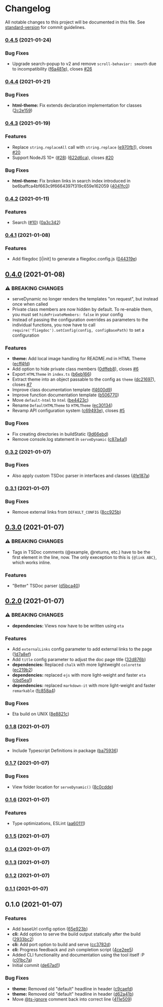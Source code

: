 # Changelog

All notable changes to this project will be documented in this file. See [standard-version](https://github.com/conventional-changelog/standard-version) for commit guidelines.

### [0.4.5](https://github.com/fliegwerk/fliegdoc/compare/v0.4.4...v0.4.5) (2021-01-24)

### Bug Fixes

- Upgrade search-popup to v2 and remove `scroll-behavior: smooth` due to incompatibility ([f6a481e](https://github.com/fliegwerk/fliegdoc/commit/f6a481e72b60a2660a9246815db3f0bb4034d5c9)), closes [#26](https://github.com/fliegwerk/fliegdoc/issues/26)

### [0.4.4](https://github.com/fliegwerk/fliegdoc/compare/v0.4.3...v0.4.4) (2021-01-21)

### Bug Fixes

- **html-theme:** Fix extends declaration implementation for classes ([2c2e159](https://github.com/fliegwerk/fliegdoc/commit/2c2e1596372fea26543583e5c35dda2528f094f2))

### [0.4.3](https://github.com/fliegwerk/fliegdoc/compare/v0.4.2...v0.4.3) (2021-01-19)

### Features

- Replace `string.replaceAll` call with `string.replace` ([e970fb1](https://github.com/fliegwerk/fliegdoc/commit/e970fb1c975dc0d0245acbaa82622ebb5fda743e)), closes [#20](https://github.com/fliegwerk/fliegdoc/issues/20)
- Support NodeJS 10+ ([#28](https://github.com/fliegwerk/fliegdoc/issues/28)) ([622d6ca](https://github.com/fliegwerk/fliegdoc/commit/622d6cab65894f017f265c50b7332885beff2a27)), closes [#20](https://github.com/fliegwerk/fliegdoc/issues/20)

### Bug Fixes

- **html-theme:** Fix broken links in search index introduced in be6baffca4bf663c9f6664397f319c659e162059 ([4041fc0](https://github.com/fliegwerk/fliegdoc/commit/4041fc02a29eda29a4df7258a7448c294d524ce2))

### [0.4.2](https://github.com/fliegwerk/fliegdoc/compare/v0.4.1...v0.4.2) (2021-01-11)

### Features

- Search ([#10](https://github.com/fliegwerk/fliegdoc/issues/10)) ([0a3c342](https://github.com/fliegwerk/fliegdoc/commit/0a3c342f81bcc36743cec13708ae538ba6301d13))

### [0.4.1](https://github.com/fliegwerk/fliegdoc/compare/v0.4.0...v0.4.1) (2021-01-08)

### Features

- Add fliegdoc [i|init] to generate a fliegdoc.config.js ([044319e](https://github.com/fliegwerk/fliegdoc/commit/044319efff558ca6ade85a231c7e4ea6c315c802))

## [0.4.0](https://github.com/fliegwerk/fliegdoc/compare/v0.3.2...v0.4.0) (2021-01-08)

### ⚠ BREAKING CHANGES

- serveDynamic no longer renders the templates "on request", but instead once when called
- Private class members are now hidden by default. To re-enable them, you must set `hidePrivateMembers: false` in your config
- Instead of passing the configuration overrides as parameters to the individual functions, you now have to call `require('fliegdoc').setConfig(config, configBasePath)` to set a configuration

### Features

- **theme:** Add local image handling for README.md in HTML Theme ([ecff4fd](https://github.com/fliegwerk/fliegdoc/commit/ecff4fd63c489c0ea70cd5c8ed1253c5998a286c))
- Add option to hide private class members ([0dffeb8](https://github.com/fliegwerk/fliegdoc/commit/0dffeb855cc042d7eb3bec659337a83c54f1f648)), closes [#6](https://github.com/fliegwerk/fliegdoc/issues/6)
- Export `HTMLTheme` in `index.ts` ([b6eb166](https://github.com/fliegwerk/fliegdoc/commit/b6eb166b2650aab9f63ef9286bb6e97da1cefbe0))
- Extract theme into an object passable to the config as `theme` ([dc21697](https://github.com/fliegwerk/fliegdoc/commit/dc216979284a8103da740f03731870ad4b1ce228)), closes [#7](https://github.com/fliegwerk/fliegdoc/issues/7)
- Improve class documentation template ([f4600d9](https://github.com/fliegwerk/fliegdoc/commit/f4600d96405bc33ea25a05a34e53c48e37825f8c))
- Improve function documentation template ([b506770](https://github.com/fliegwerk/fliegdoc/commit/b506770b1cbd2b8d1ba15ec3cfc5f4745ac78ed1))
- Move `default-html` to `html` ([be4423c](https://github.com/fliegwerk/fliegdoc/commit/be4423c19c1272da1af6672a7d60a1b612147fd3))
- Rename `DefaultHTMLTheme` to `HTMLTheme` ([ec30134](https://github.com/fliegwerk/fliegdoc/commit/ec30134af1b7a2db8bf7a915c10a24bab17c5538))
- Revamp API configuration system ([c69493e](https://github.com/fliegwerk/fliegdoc/commit/c69493e316a667f73e4805fe1a26c93d84f4d714)), closes [#5](https://github.com/fliegwerk/fliegdoc/issues/5)

### Bug Fixes

- Fix creating directories in buildStatic ([9d66ebd](https://github.com/fliegwerk/fliegdoc/commit/9d66ebd74ac1d24e6c78d4bc831e2caa9727e32b))
- Remove console.log statement in `serveDynamic` ([c87a4a1](https://github.com/fliegwerk/fliegdoc/commit/c87a4a161f9858b50c807b750b2dee9e1c8dc18d))

### [0.3.2](https://github.com/fliegwerk/fliegdoc/compare/v0.3.1...v0.3.2) (2021-01-07)

### Bug Fixes

- Also apply custom TSDoc parser in interfaces and classes ([4fe187a](https://github.com/fliegwerk/fliegdoc/commit/4fe187a2c578994899fddf1b5dd5f8a2d2193d9e))

### [0.3.1](https://github.com/fliegwerk/fliegdoc/compare/v0.3.0...v0.3.1) (2021-01-07)

### Bug Fixes

- Remove external links from `DEFAULT_CONFIG` ([8cc925b](https://github.com/fliegwerk/fliegdoc/commit/8cc925bf3202a533f827d882bd11be165e34ae0d))

## [0.3.0](https://github.com/fliegwerk/fliegdoc/compare/v0.2.0...v0.3.0) (2021-01-07)

### ⚠ BREAKING CHANGES

- Tags in TSDoc comments (@example, @returns, etc.) have to be the first element in the line, now. The only exeception to this is `{@link ABC}`, which works inline.

### Features

- "Better" TSDoc parser ([d5bca40](https://github.com/fliegwerk/fliegdoc/commit/d5bca40938542486c011b19e55418db36c350e84))

## [0.2.0](https://github.com/fliegwerk/fliegdoc/compare/v0.1.8...v0.2.0) (2021-01-07)

### ⚠ BREAKING CHANGES

- **dependencies:** Views now have to be written using `eta`

### Features

- Add `externalLinks` config parameter to add external links to the page ([1d7a8ef](https://github.com/fliegwerk/fliegdoc/commit/1d7a8ef5b8c6ced1ed1e5fd221c03945bab0bfc7))
- Add `title` config parameter to adjust the doc page title ([32d876b](https://github.com/fliegwerk/fliegdoc/commit/32d876b1e769006f4f059c8c5af401a17db2c682))
- **dependencies:** Replaced `chalk` with more lightweight `colorette` ([ec219b2](https://github.com/fliegwerk/fliegdoc/commit/ec219b2f58c30070786aa034f436da4312645a92))
- **dependencies:** replaced `ejs` with more light-weight and faster `eta` ([cbd5ea1](https://github.com/fliegwerk/fliegdoc/commit/cbd5ea1d7e7501c3472c542086933941cd8e1ee7))
- **dependencies:** replaced `markdown-it` with more light-weight and faster `remarkable` ([fc858a4](https://github.com/fliegwerk/fliegdoc/commit/fc858a4d71774497338d43872ef933cfd86af8ab))

### Bug Fixes

- Eta build on UNIX ([8e8821c](https://github.com/fliegwerk/fliegdoc/commit/8e8821c86194f6e27905c4cd244614e812222899))

### [0.1.8](https://github.com/fliegwerk/fliegdoc/compare/v0.1.7...v0.1.8) (2021-01-07)

### Bug Fixes

- Include Typescript Definitions in package ([ba75936](https://github.com/fliegwerk/fliegdoc/commit/ba759361168bf7144820cc4eda4788ae2ae9084c))

### [0.1.7](https://github.com/fliegwerk/fliegdoc/compare/v0.1.6...v0.1.7) (2021-01-07)

### Bug Fixes

- View folder location for `serveDynamic()` ([8c0cdde](https://github.com/fliegwerk/fliegdoc/commit/8c0cdde7eb0788e56c53eee2472a78b5e07c6073))

### [0.1.6](https://github.com/fliegwerk/fliegdoc/compare/v0.1.5...v0.1.6) (2021-01-07)

### Features

- Type optimizations, ESLint ([aa60111](https://github.com/fliegwerk/fliegdoc/commit/aa60111f58aea9aa042027b409cba4f37e6751e2))

### [0.1.5](https://github.com/fliegwerk/fliegdoc/compare/v0.1.4...v0.1.5) (2021-01-07)

### [0.1.4](https://github.com/fliegwerk/fliegdoc/compare/v0.1.3...v0.1.4) (2021-01-07)

### [0.1.3](https://github.com/fliegwerk/fliegdoc/compare/v0.1.2...v0.1.3) (2021-01-07)

### [0.1.2](https://github.com/fliegwerk/fliegdoc/compare/v0.1.1...v0.1.2) (2021-01-07)

### [0.1.1](https://github.com/fliegwerk/fliegdoc/compare/v0.1.0...v0.1.1) (2021-01-07)

## 0.1.0 (2021-01-07)

### Features

- Add baseUrl config option ([65e923b](https://github.com/fliegwerk/fliegdoc/commit/65e923ba488b18b9e0ce384fdbffe27b8a5e5f0e))
- **cli:** Add option to serve the build output statically after the build ([2933bc2](https://github.com/fliegwerk/fliegdoc/commit/2933bc21dd730da218227e506e3fc6d7b22f1002))
- **cli:** Add port option to build and serve ([cc3782d](https://github.com/fliegwerk/fliegdoc/commit/cc3782d4e5b4a836f01d177bf977555760d1b3af))
- **cli:** Progress feedback and zsh completion script ([4ce2ee5](https://github.com/fliegwerk/fliegdoc/commit/4ce2ee51d338c3c4badae1b78504016313554fdb))
- Added CLI functionality and documentation using the tool itself :P ([c01bc7a](https://github.com/fliegwerk/fliegdoc/commit/c01bc7a351bf09b891bc43c632fa2e531a2ed771))
- Initial commit ([de67ad1](https://github.com/fliegwerk/fliegdoc/commit/de67ad175fed1484f61cb98f62332d37e023eab0))

### Bug Fixes

- **theme:** Removed old "default" headline in header ([c9caefd](https://github.com/fliegwerk/fliegdoc/commit/c9caefdfdb663cf32a0b052ef8f0cdd47771471c))
- **theme:** Removed old "default" headline in header ([d62a41b](https://github.com/fliegwerk/fliegdoc/commit/d62a41bb9a83c542f63c389a4b3f1982439485d7))
- Move [@ts-ignore](https://github.com/ts-ignore) comment back into correct line ([411e509](https://github.com/fliegwerk/fliegdoc/commit/411e509f4e91383e4134885aa2e14596ab310a10))
